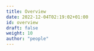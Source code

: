 ```yaml
---
title: Overview
date: 2022-12-04T02:19:02+01:00
id: overview
draft: false
weight: 10
author: "people"
---
```

